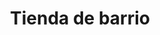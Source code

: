 ---
title: "Tienda de barrio"
url: /ciudad-satelite/tienda-de-barrio-calle-placido-molina/
shop: comodidad
---